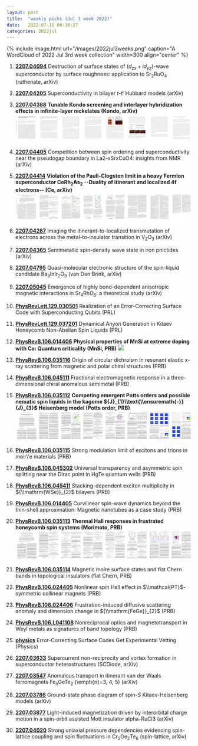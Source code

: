 ```yaml
---
layout: post
title:  "weekly picks (Jul 3 week 2022)"
date:   2022-07-11 00:16:27
categories: 2022jul
---
```


{% include image.html url="/images/2022jul3weeks.png" caption="A WordCloud of 2022 Jul 3rd week collection" width=300 align="center" %}


1. **[2207.04094](http://arxiv.org/abs/2207.04094)** Destruction of surface states of ($d_{zx}+id_{yz}$)-wave superconductor by surface roughness: application to Sr$_2$RuO$_4$ (ruthenate, arXiv)

1. **[2207.04205](http://arxiv.org/abs/2207.04205)** Superconductivity in bilayer $t$-$t'$ Hubbard models (arXiv)

1. **[2207.04388](http://arxiv.org/abs/2207.04388)** **Tunable Kondo screening and interlayer hybridization effects in infinite-layer nickelates (Kondo, arXiv)** ![](/images/2207.04388.pdf.jpg)

1. **[2207.04405](http://arxiv.org/abs/2207.04405)** Competition between spin ordering and superconductivity near the pseudogap boundary in La2-xSrxCuO4: insights from NMR (arXiv)

1. **[2207.04414](http://arxiv.org/abs/2207.04414)** **Violation of the Pauli-Clogston limit in a heavy Fermion superconductor CeRh$_2$As$_2$ --Duality of itinerant and localized 4f electrons-- (Ce, arXiv)** ![](/images/2207.04414.pdf.jpg)

1. **[2207.04287](http://arxiv.org/abs/2207.04287)** Imaging the itinerant-to-localized transmutation of electrons across the metal-to-insulator transition in V$_2$O$_3$ (arXiv)

1. **[2207.04365](http://arxiv.org/abs/2207.04365)** Semimetallic spin-density wave state in iron pnictides (arXiv)

1. **[2207.04795](http://arxiv.org/abs/2207.04795)** Quasi-molecular electronic structure of the spin-liquid candidate Ba$_3$InIr$_2$O$_9$ (van Den Brink, arXiv)

1. **[2207.05045](http://arxiv.org/abs/2207.05045)** Emergence of highly bond-dependent anisotropic magnetic interactions in Sr$_4$RhO$_6$: a theoretical study (arXiv)



1. **[PhysRevLett.129.030501](https://link.aps.org/doi/10.1103/PhysRevLett.129.030501)** Realization of an Error-Correcting Surface Code with Superconducting Qubits (PRL)

1. **[PhysRevLett.129.037201](https://link.aps.org/doi/10.1103/PhysRevLett.129.037201)** Dynamical Anyon Generation in Kitaev Honeycomb Non-Abelian Spin Liquids (PRL)

1. **[PhysRevB.106.014406](https://link.aps.org/doi/10.1103/PhysRevB.106.014406)** **Physical properties of MnSi at extreme doping with Co: Quantum criticality (MnSi, PRB)** ![](/images/PhysRevB.106.014406.pdf.**jpg**)

1. **[PhysRevB.106.035116](https://link.aps.org/doi/10.1103/PhysRevB.106.035116)** Origin of circular dichroism in resonant elastic x-ray scattering from magnetic and polar chiral structures (PRB)

1. **[PhysRevB.106.045111](https://link.aps.org/doi/10.1103/PhysRevB.106.045111)** Fractional electromagnetic response in a three-dimensional chiral anomalous semimetal (PRB)

1. **[PhysRevB.106.035112](https://link.aps.org/doi/10.1103/PhysRevB.106.035112)** **Competing emergent Potts orders and possible nematic spin liquids in the kagome ${J}_{1}\\text{\\ensuremath{-}}{J}_{3}$ Heisenberg model (Potts order, PRB)** ![](/images/PhysRevB.106.035112.pdf.jpg)

1. **[PhysRevB.106.035115](https://link.aps.org/doi/10.1103/PhysRevB.106.035115)** Strong modulation limit of excitons and trions in moir\\'e materials (PRB)

1. **[PhysRevB.106.045302](https://link.aps.org/doi/10.1103/PhysRevB.106.045302)** Universal transparency and asymmetric spin splitting near the Dirac point in HgTe quantum wells (PRB)

1. **[PhysRevB.106.045411](https://link.aps.org/doi/10.1103/PhysRevB.106.045411)** Stacking-dependent exciton multiplicity in ${\\mathrm{WSe}}_{2}$ bilayers (PRB)

1. **[PhysRevB.106.014405](https://link.aps.org/doi/10.1103/PhysRevB.106.014405)** Curvilinear spin-wave dynamics beyond the thin-shell approximation: Magnetic nanotubes as a case study (PRB)

1. **[PhysRevB.106.035113](https://link.aps.org/doi/10.1103/PhysRevB.106.035113)** **Thermal Hall responses in frustrated honeycomb spin systems (Morimoto, PRB)** ![](/images/PhysRevB.106.035113.pdf.jpg)

1. **[PhysRevB.106.035114](https://link.aps.org/doi/10.1103/PhysRevB.106.035114)** Magnetic moire surface states and flat Chern bands in topological insulators (flat Chern, PRB)

1. **[PhysRevB.106.024405](https://link.aps.org/doi/10.1103/PhysRevB.106.024405)** Nonlinear spin Hall effect in $\\mathcal{PT}$-symmetric collinear magnets (PRB)

1. **[PhysRevB.106.024406](https://link.aps.org/doi/10.1103/PhysRevB.106.024406)** Frustration-induced diffusive scattering anomaly and dimension change in ${\\mathrm{FeGe}}_{2}$ (PRB)

1. **[PhysRevB.106.L041108](https://link.aps.org/doi/10.1103/PhysRevB.106.L041108)** Nonreciprocal optics and magnetotransport in Weyl metals as signatures of band topology (PRB)

1. **[physics](https://physics.aps.org/articles/v15/103?utm_campaign=weekly&utm_medium=email&utm_source=emailalert)** Error-Correcting Surface Codes Get Experimental Vetting (Physics)



1. **[2207.03633](http://arxiv.org/abs/2207.03633)** Supercurrent non-reciprocity and vortex formation in superconductor heterostructures (SCDiode, arXiv)

1. **[2207.03547](http://arxiv.org/abs/2207.03547)** Anomalous transport in itinerant van der Waals ferromagnets Fe$_n$GeTe$_2$ (\\emph{n}=3, 4, 5) (arXiv)

1. **[2207.03786](http://arxiv.org/abs/2207.03786)** Ground-state phase diagram of spin-$S$ Kitaev-Heisenberg models (arXiv)

1. **[2207.03877](http://arxiv.org/abs/2207.03877)** Light-induced magnetization driven by interorbital charge motion in a spin-orbit assisted Mott insulator alpha-RuCl3 (arXiv)

1. **[2207.04020](http://arxiv.org/abs/2207.04020)** Strong uniaxial pressure dependencies evidencing spin-lattice coupling and spin fluctuations in Cr$_2$Ge$_2$Te$_6$ (spin-lattice, arXiv)


